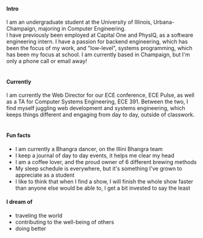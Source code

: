 
#### Intro
I am an undergraduate student at the University of Illinois, Urbana-Champaign, majoring in Computer Engineering.
<br>
I have previously been employed at Capital One and PhysIQ, as a software engineering intern. I have a passion for backend engineering, which has been the focus of my work, and "low-level", systems programming, which has been my focus at school. I am currently based in Champaign, but I'm only a phone call or email away!
<br><br>
#### Currently
I am currently the Web Director for our ECE conference, ECE Pulse, as well as a TA for Computer Systems Engineering, ECE 391. Between the two, I find myself juggling web development and systems engineering, which keeps things different and engaging from day to day, outside of classwork.
<br><br>

#### Fun facts

- I am currently a Bhangra dancer, on the Illini Bhangra team
- I keep a journal of day to day events, it helps me clear my head
- I am a coffee lover, and the proud owner of 6 different brewing methods
- My sleep schedule is everywhere, but it's something I've grown to appreciate as a student
- I like to think that when I find a show, I will finish the whole show faster than anyone else would be able to, I get a bit invested to say the least

#### I dream of

- traveling the world
- contributing to the well-being of others
- doing better
